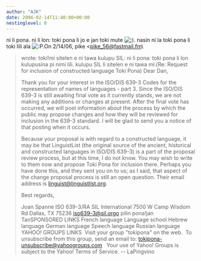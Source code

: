 ```yaml
---
author: "AJK"
date: 2006-02-14T11:48:00+00:00
nestinglevel: 0
---
```

ni li pona. ni li lon: toki pona li jo e jan toki mute ![;)](images/smilies/icon_e_wink.gif "Wink"). nasin ni la toki pona li toki lili ala ![:P](images/smilies/icon_razz.gif "Razz").On 2/14/06, pike <[pike_56@fastmail.fm](mailto://pike_56@fastmail.fm)\
> wrote:
toki!mi sitelen e ni tawa kulupu SIL: ni li pona: toki pona li lon kulupusina pi nimi lili. kulupu SIL li sitelen e ni tawa mi:(Re: Request for inclusion of constructed language Toki Pona)
> Dear Dan,
> 
> Thank you for your interest in the ISO/DIS 639-3 Codes for the 
> representation of names of languages - part 3. Since the ISO/DIS 639-3 is 
> still awaiting final vote as it currently stands, we are not making any 
> additions or changes at present. After the final vote has occurred, we 
> will post information about the process by which the public may propose 
> changes and how they will be reviewed for inclusion in the 639-3
> standard. 
> I will be glad to send you a notice of that posting when it occurs.
> 
> Because your proposal is with regard to a constructed language, it may be 
> that LinguistList (the original source of the ancient, historical and 
> constructed languages in ISO/DIS 639-3) is a part of the proposal review 
> process, but at this time, I do not know. You may wish to write to them 
> now and propose Toki Pona for inclusion there. Perhaps you have done
> this, 
> and they sent you on to us; as I said, that aspect of the change proposal 
> process is still an open question. Their email address is 
> [linguist@linguistlist.org](mailto://linguist@linguistlist.org).
> 
> Best regards,
> 
> Joan Spanne
> ISO 639-3/RA
> SIL International
> 7500 W Camp Wisdom Rd
> Dallas, TX 75236
> [iso639-3@sil.orgo](mailto://iso639-3@sil.orgo) pilin pona!jan TanSPONSORED LINKS French language Language school Hebrew language German language Speech language Russian language YAHOO! GROUPS LINKS  Visit your group "tokipona" on the web.  To unsubscribe from this group, send an email to: [tokipona-unsubscribe@yahoogroups.com](mailto://tokipona-unsubscribe@yahoogroups.com)   Your use of Yahoo! Groups is subject to the Yahoo! Terms of Service. --
 LaPingvino